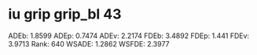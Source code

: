 # iu grip grip_bl 43

ADEb: 1.8599
ADEp: 0.7474
ADEv: 2.2174
FDEb: 3.4892
FDEp: 1.441
FDEv: 3.9713
Rank: 640
WSADE: 1.2862
WSFDE: 2.3977